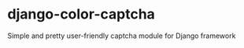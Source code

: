 django-color-captcha
====================

Simple and pretty user-friendly captcha module for Django framework
